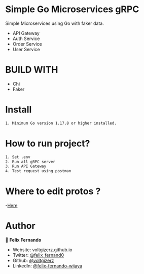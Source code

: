 # Simple Go Microservices gRPC
Simple Microservices using Go with faker data.
- API Gateway
- Auth Service
- Order Service
- User Service

# BUILD WITH
- Chi
- Faker

# Install

```sh
1. Minimum Go version 1.17.8 or higher installed.
```

# How to run project?

```sh
1. Set .env
2. Run all gRPC server
3. Run API Gateway
4. Test request using postman
```

# Where to edit protos ?
-[Here](https://github.com/voltgizerz/public-protos)

# Author

👤 **Felix Fernando**

* Website: voltgizerz.github.io
* Twitter: [@felix_fernand0](https://twitter.com/felix_fernand0)
* Github: [@voltgizerz](https://github.com/voltgizerz)
* LinkedIn: [@felix-fernando-wijaya](https://linkedin.com/in/felix-fernando-wijaya)

